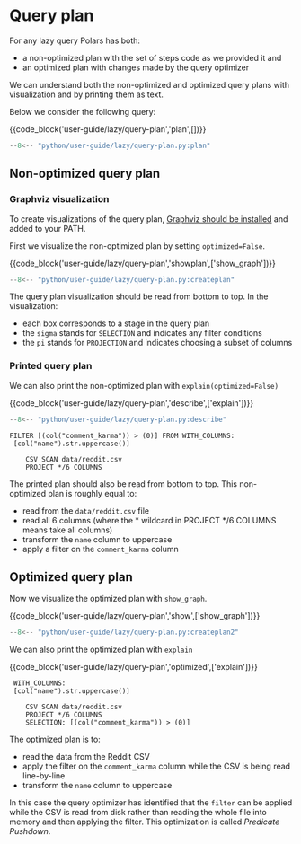 # Query plan

For any lazy query Polars has both:

- a non-optimized plan with the set of steps code as we provided it and
- an optimized plan with changes made by the query optimizer

We can understand both the non-optimized and optimized query plans with visualization and by printing them as text.

<div style="display:none">
```python exec="on" result="text" session="user-guide/lazy/query-plan"
--8<-- "python/user-guide/lazy/query-plan.py:setup"
```
</div>

Below we consider the following query:

{{code_block('user-guide/lazy/query-plan','plan',[])}}

```python exec="on" session="user-guide/lazy/query-plan"
--8<-- "python/user-guide/lazy/query-plan.py:plan"
```

## Non-optimized query plan

### Graphviz visualization

To create visualizations of the query plan, [Graphviz should be installed](https://graphviz.org/download/) and added to your PATH.

First we visualize the non-optimized plan by setting `optimized=False`.

{{code_block('user-guide/lazy/query-plan','showplan',['show_graph'])}}

```python exec="on" session="user-guide/lazy/query-plan"
--8<-- "python/user-guide/lazy/query-plan.py:createplan"
```

The query plan visualization should be read from bottom to top. In the visualization:

- each box corresponds to a stage in the query plan
- the `sigma` stands for `SELECTION` and indicates any filter conditions
- the `pi` stands for `PROJECTION` and indicates choosing a subset of columns

### Printed query plan

We can also print the non-optimized plan with `explain(optimized=False)`

{{code_block('user-guide/lazy/query-plan','describe',['explain'])}}

```python exec="on" session="user-guide/lazy/query-plan"
--8<-- "python/user-guide/lazy/query-plan.py:describe"
```

```text
FILTER [(col("comment_karma")) > (0)] FROM WITH_COLUMNS:
 [col("name").str.uppercase()]

    CSV SCAN data/reddit.csv
    PROJECT */6 COLUMNS
```

The printed plan should also be read from bottom to top. This non-optimized plan is roughly equal to:

- read from the `data/reddit.csv` file
- read all 6 columns (where the * wildcard in PROJECT \*/6 COLUMNS means take all columns)
- transform the `name` column to uppercase
- apply a filter on the `comment_karma` column

## Optimized query plan

Now we visualize the optimized plan with `show_graph`.

{{code_block('user-guide/lazy/query-plan','show',['show_graph'])}}

```python exec="on" session="user-guide/lazy/query-plan"
--8<-- "python/user-guide/lazy/query-plan.py:createplan2"
```

We can also print the optimized plan with `explain`

{{code_block('user-guide/lazy/query-plan','optimized',['explain'])}}

```text
 WITH_COLUMNS:
 [col("name").str.uppercase()]

    CSV SCAN data/reddit.csv
    PROJECT */6 COLUMNS
    SELECTION: [(col("comment_karma")) > (0)]
```

The optimized plan is to:

- read the data from the Reddit CSV
- apply the filter on the `comment_karma` column while the CSV is being read line-by-line
- transform the `name` column to uppercase

In this case the query optimizer has identified that the `filter` can be applied while the CSV is read from disk rather than reading the whole file into memory and then applying the filter. This optimization is called _Predicate Pushdown_.
